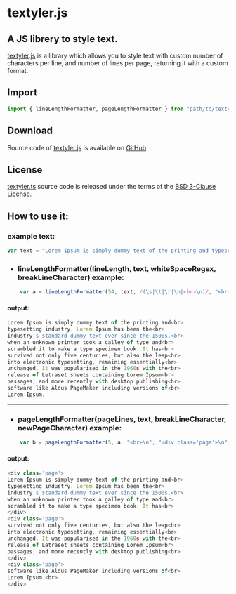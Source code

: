 # textyler.js
## A JS librery to style text.
[textyler.js](https://github.com/Huma88/textyler) is a library which allows you to style text with custom number of characters per line, and number of lines per page, returning it with a custom format.

## Import

~~~js
import { lineLengthFormatter, pageLengthFormatter } from "path/to/textyler.js";
~~~

## Download

Source code of [textyler.js](https://github.com/Huma88/textyler) is available on [GitHub](https://github.com/Huma88/textyler).

## License

[textyler.ts](https://github.com/Huma88/textyler) source code is released under the terms of the [BSD 3-Clause License](LICENSE).

## How to use it:

### example text:
~~~js
var text = "Lorem Ipsum is simply dummy text of the printing and typesetting industry. Lorem Ipsum has been the industry's standard dummy text ever since the 1500s, when an unknown printer took a galley of type and scrambled it to make a type specimen book. It has survived not only five centuries, but also the leap into electronic typesetting, remaining essentially unchanged. It was popularised in the 1960s with the release of Letraset sheets containing Lorem Ipsum passages, and more recently with desktop publishing software like Aldus PageMaker including versions of Lorem Ipsum.";
~~~
- ### lineLengthFormatter(lineLength, text, whiteSpaceRegex, breakLineCharacter) example:

~~~js
    var a = lineLengthFormatter(54, text, /(\s|\t|\r|\n|<br>\n)/, "<br>\n");
~~~
    
#### output:
~~~js
Lorem Ipsum is simply dummy text of the printing and<br>
typesetting industry. Lorem Ipsum has been the<br>
industry's standard dummy text ever since the 1500s,<br>
when an unknown printer took a galley of type and<br>
scrambled it to make a type specimen book. It has<br>
survived not only five centuries, but also the leap<br>
into electronic typesetting, remaining essentially<br>
unchanged. It was popularised in the 1960s with the<br>
release of Letraset sheets containing Lorem Ipsum<br>
passages, and more recently with desktop publishing<br>
software like Aldus PageMaker including versions of<br>
Lorem Ipsum.
~~~

___

- ### pageLengthFormatter(pageLines, text, breakLineCharacter, newPageCharacter) example:

~~~js
    var b = pageLengthFormatter(5, a, "<br>\n", "<div class='page'>\n", "</div>\n"); 
~~~
    
#### output:
~~~js
<div class='page'>
Lorem Ipsum is simply dummy text of the printing and<br>
typesetting industry. Lorem Ipsum has been the<br>
industry's standard dummy text ever since the 1500s,<br>
when an unknown printer took a galley of type and<br>
scrambled it to make a type specimen book. It has<br>
</div>
<div class='page'>
survived not only five centuries, but also the leap<br>
into electronic typesetting, remaining essentially<br>
unchanged. It was popularised in the 1960s with the<br>
release of Letraset sheets containing Lorem Ipsum<br>
passages, and more recently with desktop publishing<br>
</div>
<div class='page'>
software like Aldus PageMaker including versions of<br>
Lorem Ipsum.<br>
</div>
~~~

